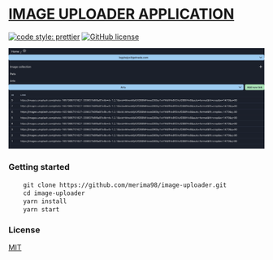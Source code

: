 # [IMAGE UPLOADER APPLICATION](https://image-uploader-murex.vercel.app/)

[![code style: prettier](https://img.shields.io/badge/code_style-prettier-ff69b4.svg?style=flat-square)](https://github.com/prettier/prettier)
[![GitHub license](https://img.shields.io/badge/license-MIT-blue.svg)](https://github.com/merima98/ASK-app-client/blob/main/LICENSE)

![Screenshot](docs/images/screenshot.png)

### Getting started

```
    git clone https://github.com/merima98/image-uploader.git
    cd image-uploader
    yarn install
    yarn start
```

### License

[MIT](./LICENSE)
